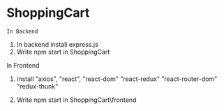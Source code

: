 # ShoppingCart


    In Backend
1. In backend install express.js
2. Write npm start in ShoppingCart

In Frontend
1. install 
     "axios",
    "react", 
    "react-dom"
    "react-redux"
    "react-router-dom"
    "redux-thunk"

2. Write npm start in ShoppingCart\frontend
